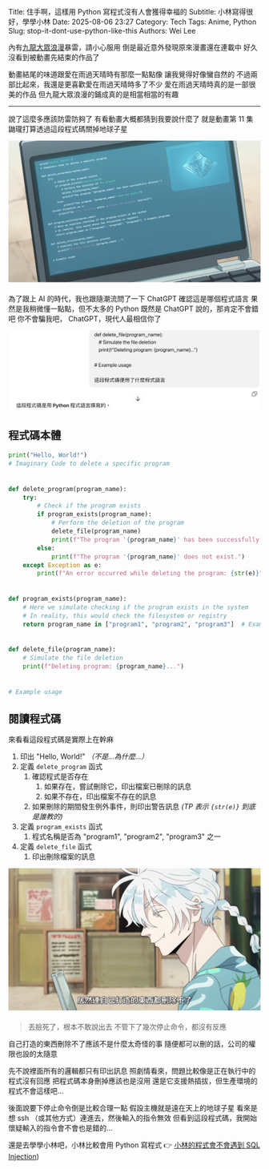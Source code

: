 Title: 住手啊，這樣用 Python 寫程式沒有人會獲得幸福的
Subtitle: 小林寫得很好，學學小林
Date: 2025-08-06 23:27
Category: Tech
Tags: Anime, Python
Slug: stop-it-dont-use-python-like-this
Authors: Wei Lee

內有[九龍大眾浪漫](https://ani.gamer.com.tw/animeVideo.php?sn=42909)暴雷，請小心服用
倒是最近意外發現原來漫畫還在連載中
好久沒看到被動畫先結束的作品了

<!--more-->

動畫結尾的味道跟愛在雨過天晴時有那麼一點點像
讓我覺得好像蠻自然的
不過兩部比起來，我還是更喜歡愛在雨過天晴時多了不少
愛在雨過天晴時真的是一部很美的作品
但九龍大眾浪漫的鋪成真的是相當相當的有趣

---

說了這麼多應該防雷防夠了
有看動畫大概都猜到我要說什麼了
就是動畫第 11 集
鼬瓏打算透過這段程式碼關掉地球子星

![Python Code](/images/posts-image/2025-stop-it-dont-use-python-like-this/python-code.jpg)

為了跟上 AI 的時代，我也跟隨潮流問了一下 ChatGPT 確認這是哪個程式語言
果然是我稍微懂一點點，但不太多的 Python
既然是 ChatGPT 說的，那肯定不會錯吧
你不會騙我吧， ChatGPT，現代人最相信你了

![ChatGPT](/images/posts-image/2025-stop-it-dont-use-python-like-this/chatgpt.jpg)

## 程式碼本體

```python
print("Hello, World!")
# Imaginary Code to delete a specific program


def delete_program(program_name):
    try:
        # Check if the program exists
        if program_exists(program_name):
            # Perform the deletion of the program
            delete_file(program_name)
            print(f"The program '{program_name}' has been successfully deleted.")
        else:
            print(f"The program '{program_name}' does not exist.")
    except Exception as e:
        print(f"An error occurred while deleting the program: {str(e)}")


def program_exists(program_name):
    # Here we simulate checking if the program exists in the system
    # In reality, this would check the filesystem or registry
    return program_name in ["program1", "program2", "program3"]  # Example programs


def delete_file(program_name):
    # Simulate the file deletion
    print(f"Deleting program: {program_name}...")


# Example usage
```

## 閱讀程式碼

來看看這段程式碼是實際上在幹麻

1. 印出 "Hello, World!" *（不是...為什麼...）*
2. 定義 `delete_program` 函式
    1. 確認程式是否存在
        1. 如果存在，嘗試刪除它，印出檔案已刪除的訊息
        2. 如果不存在，印出檔案不存在的訊息
    2. 如果刪除的期間發生例外事件，則印出警告訊息 *(TP 表示 `{str(e)}` 到底是誰教的)*
3. 定義 `program_exists` 函式
    1. 程式名稱是否為 "program1", "program2", "program3" 之一
4. 定義 `delete_file` 函式
    1. 印出刪除檔案的訊息

![can't delete](/images/posts-image/2025-stop-it-dont-use-python-like-this/cannot-delete.jpg)

> 丟臉死了，根本不敢說出去
> 不管下了幾次停止命令，都沒有反應

自己打造的東西刪除不了應該不是什麼太奇怪的事
隨便都可以刪的話，公司的權限也設的太隨意

先不說裡面所有的邏輯都只有印出訊息
照劇情看來，問題比較像是正在執行中的程式沒有回應
把程式碼本身刪掉應該也是沒用
還是它支援熱插拔，但生產環境的程式不會這樣吧...

後面說要下停止命令倒是比較合理一點
假設主機就是遠在天上的地球子星
看來是想 ssh （或其他方式）連進去，然後輸入的指令無效
但看到這段程式碼，我開始懷疑輸入的指令會不會也是錯的...

還是去學學小林吧，小林比較會用 Python 寫程式
👉 [小林的程式會不會遇到 SQL Injection]({filename}/posts/tech/2020/17-will-kobayashi-s-code-encounter-sql-injection.md))
